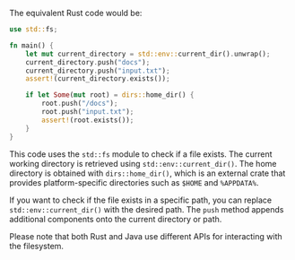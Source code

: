 The equivalent Rust code would be:

```rust
use std::fs;

fn main() {
    let mut current_directory = std::env::current_dir().unwrap();
    current_directory.push("docs");
    current_directory.push("input.txt");
    assert!(current_directory.exists());

    if let Some(mut root) = dirs::home_dir() {
        root.push("/docs");
        root.push("input.txt");
        assert!(root.exists());
    }
}
```

This code uses the `std::fs` module to check if a file exists. The current working directory is retrieved using `std::env::current_dir()`. The home directory is obtained with `dirs::home_dir()`, which is an external crate that provides platform-specific directories such as `$HOME` and `%APPDATA%`. 

If you want to check if the file exists in a specific path, you can replace `std::env::current_dir()` with the desired path. The `push` method appends additional components onto the current directory or path.

Please note that both Rust and Java use different APIs for interacting with the filesystem.
